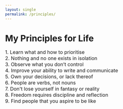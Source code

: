 ```yaml
---
layout: single
permalink: /principles/
---
```

<h1>My Principles for Life</h1>
<p style="font-size: 16px;">
1. Learn what and how to prioritise <br>
2. Nothing and no one exists in isolation <br>
3. Observe what you don’t control <br>
4. Improve your ability to write and communicate <br>
5. Own your decisions, or lack thereof <br>
6. People are verbs, not nouns <br>
7. Don't lose yourself in fantasy or reality <br>
8. Freedom requires discipline and reflection <br>
9. Find people that you aspire to be like
